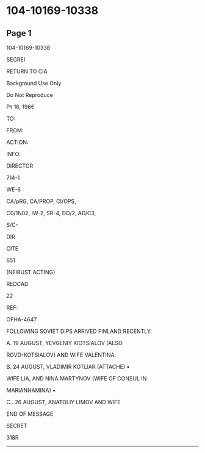 # 104-10169-10338

## Page 1

104-10169-10338

SEGREI

RETURN TO CIA

Background Use Only

Do Not Reproduce

Рт 16, 196€

TO:

FROM:

ACTION:

INFO:

DIRECTOR

714-1

WE-6

CA/pRG, CA/PROP, CI/OPS,

C0/1N02, IW-2, SR-4, DO/2, AD/C3,

S/C-

DIR

CITE

651

(NEIBUST ACTING)

REDCAD

22

REF:

OFHA-4647

FOLLOWING SOVIET DIPS ARRIVED FINLAND RECENTLY:

A. 19 AUGUST, YEVGENIY KIOTSIALOV (ALSO

ROVD-KOTSIALOV) AND WIFE VALENTINA.

B. 24 AUGUST, VLADIMIR KOTLIAR (ATTACHE) •

WIFE LIA, AND NINA MARTYNOV (WIFE OF CONSUL IN

MARIANHAMINA) •

C.. 26 AUGUST, ANATOLIY LIMOV AND WIFE

END OF MESSAGE

SECRET

318R

---

